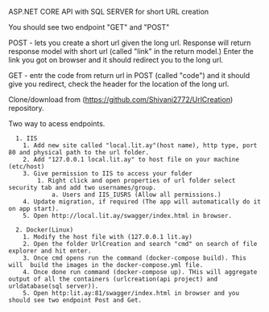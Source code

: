 ASP.NET CORE API with SQL SERVER for short URL creation 

You should see two endpoint "GET" and "POST"

   POST - lets you create a short url given the long url. Response will return response model with short url (called "link" in the return model.) Enter the link you got on browser and it should redirect you to the long url.

   GET - entr the code from return url in POST (called "code") and it should give you redirect, check the header for the location of the long url.

Clone/download from (https://github.com/Shivani2772/UrlCreation) repository.

Two way to acess endpoints.

      1. IIS
        1. Add new site called "local.lit.ay"(host name), http type, port 80 and physical path to the url folder.
        2. Add "127.0.0.1 local.lit.ay" to host file on your machine (etc/host) 
        3. Give permission to IIS to access your folder 
            1. Right click and open properties of url folder select security tab and add two usernames/group.
                a. Users and IIS_IUSRS (Allow all permissions.)
        4. Update migration, if required (The app will automatically do it on app start).
        5. Open http://local.lit.ay/swagger/index.html in browser.
      
      2. Docker(Linux)
        1. Modify the host file with (127.0.0.1 lit.ay)
        2. Open the folder UrlCreation and search "cmd" on search of file explorer and hit enter.
        3. Once cmd opens run the command (docker-compose build). This will  build the images in the docker-compose.yml file.
        4. Once done run command (docker-compose up). THis will aggregate output of all the containers (urlcreation(api project) and urldatabase(sql server)).
        5. Open http:lit.ay:81/swagger/index.html in browser and you should see two endpoint Post and Get.
